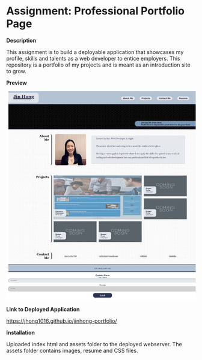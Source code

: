 # Assignment: Professional Portfolio Page

**Description**

This assignment is to build a deployable application that showcases my profile, skills and talents as a web developer to entice employers. This repository is a portfolio of my projects and is meant as an introduction site to grow. 

**Preview**

![Screenshot](https://github.com/jhong1016/jinhong-portfolio/blob/main/assets/images/screenshot.jpg)

**Link to Deployed Application**

https://jhong1016.github.io/jinhong-portfolio/

**Installation**

Uploaded index.html and assets folder to the deployed webserver. The assets folder contains images, resume and CSS files.
